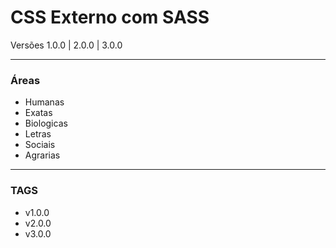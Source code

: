 # CSS Externo com SASS #

Versões 1.0.0 | 2.0.0 | 3.0.0
___

### Áreas ###

* Humanas
* Exatas
* Biologicas 
* Letras
* Sociais
* Agrarias 

___ 

### TAGS ###
* v1.0.0
* v2.0.0
* v3.0.0
